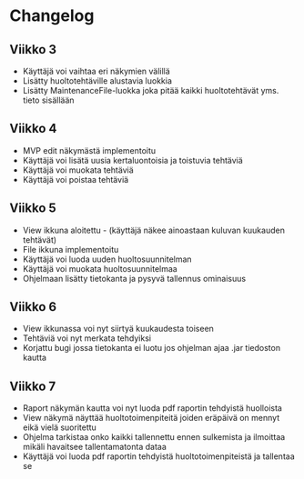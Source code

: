 # Changelog

## Viikko 3
- Käyttäjä voi vaihtaa eri näkymien välillä
- Lisätty huoltotehtäville alustavia luokkia
- Lisätty MaintenanceFile-luokka joka pitää kaikki huoltotehtävät yms. tieto sisällään
## Viikko 4
- MVP edit näkymästä implementoitu
- Käyttäjä voi lisätä uusia kertaluontoisia ja toistuvia tehtäviä
- Käyttäjä voi muokata tehtäviä
- Käyttäjä voi poistaa tehtäviä
## Viikko 5
- View ikkuna aloitettu - (käyttäjä näkee ainoastaan kuluvan kuukauden tehtävät)
- File ikkuna implementoitu
- Käyttäjä voi luoda uuden huoltosuunnitelman
- Käyttäjä voi muokata huoltosuunnitelmaa
- Ohjelmaan lisätty tietokanta ja pysyvä tallennus ominaisuus 

## Viikko 6
- View ikkunassa voi nyt siirtyä kuukaudesta toiseen
- Tehtäviä voi nyt merkata tehdyiksi
- Korjattu bugi jossa tietokanta ei luotu jos ohjelman ajaa .jar tiedoston kautta

## Viikko 7
- Raport näkymän kautta voi nyt luoda pdf raportin tehdyistä huolloista
- View näkymä näyttää huoltotoimenpiteitä joiden eräpäivä on mennyt eikä vielä suoritettu
- Ohjelma tarkistaa onko kaikki tallennettu ennen sulkemista ja ilmoittaa mikäli havaitsee tallentamatonta dataa
- Käyttäjä voi luoda pdf raportin tehdyistä huoltotoimenpiteistä ja tallentaa se

